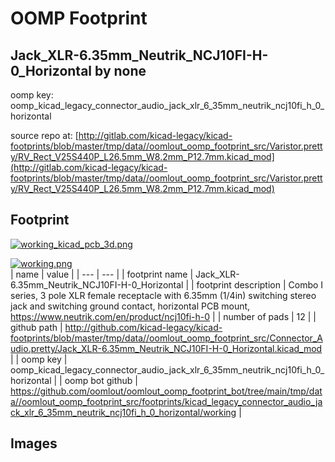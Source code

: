 # OOMP Footprint  
## Jack_XLR-6.35mm_Neutrik_NCJ10FI-H-0_Horizontal  by none  
  
oomp key: oomp_kicad_legacy_connector_audio_jack_xlr_6_35mm_neutrik_ncj10fi_h_0_horizontal  
  
source repo at: [http://gitlab.com/kicad-legacy/kicad-footprints/blob/master/tmp/data//oomlout_oomp_footprint_src/Varistor.pretty/RV_Rect_V25S440P_L26.5mm_W8.2mm_P12.7mm.kicad_mod](http://gitlab.com/kicad-legacy/kicad-footprints/blob/master/tmp/data//oomlout_oomp_footprint_src/Varistor.pretty/RV_Rect_V25S440P_L26.5mm_W8.2mm_P12.7mm.kicad_mod)  
## Footprint  
  
[![working_kicad_pcb_3d.png](working_kicad_pcb_3d_600.png)](working_kicad_pcb_3d.png)  
  
[![working.png](working_600.png)](working.png)  
| name | value | 
| --- | --- | 
| footprint name | Jack_XLR-6.35mm_Neutrik_NCJ10FI-H-0_Horizontal | 
| footprint description | Combo I series, 3 pole XLR female receptacle with 6.35mm (1/4in) switching stereo jack and switching ground contact, horizontal PCB mount, https://www.neutrik.com/en/product/ncj10fi-h-0 | 
| number of pads | 12 | 
| github path | http://github.com/kicad-legacy/kicad-footprints/blob/master/tmp/data//oomlout_oomp_footprint_src/Connector_Audio.pretty/Jack_XLR-6.35mm_Neutrik_NCJ10FI-H-0_Horizontal.kicad_mod | 
| oomp key | oomp_kicad_legacy_connector_audio_jack_xlr_6_35mm_neutrik_ncj10fi_h_0_horizontal | 
| oomp bot github | https://github.com/oomlout/oomlout_oomp_footprint_bot/tree/main/tmp/data//oomlout_oomp_footprint_src/footprints/kicad_legacy_connector_audio_jack_xlr_6_35mm_neutrik_ncj10fi_h_0_horizontal/working | 
## Images  
